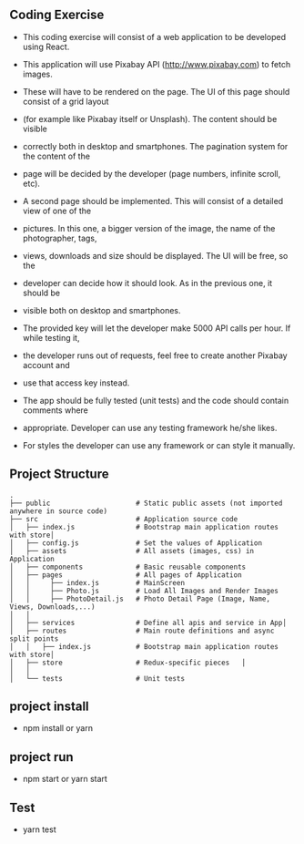 ## Coding Exercise
 - This coding exercise will consist of a web application to be developed using React. 
 - This application will use Pixabay API (http://www.pixabay.com) to fetch images. 
 - These will have to be rendered on the page. The UI of this page should consist of a grid layout 
 - (for example like Pixabay itself or Unsplash). The content should be visible 
 - correctly both in desktop and smartphones. The pagination system for the content of the 
 - page will be decided by the developer (page numbers, infinite scroll, etc). 
 - A second page should be implemented. This will consist of a detailed view of one of the 
 - pictures. In this one, a bigger version of the image, the name of the photographer, tags, 
 - views, downloads and size should be displayed. The UI will be free, so the 
 - developer can decide how it should look. As in the previous one, it should be 
 - visible both on desktop and smartphones. 

 - The provided key will let the developer make 5000 API calls per hour. If while testing it, 
 - the developer runs out of requests, feel free to create another Pixabay account and 
 - use that access key instead. 
 - The app should be fully tested (unit tests) and the code should contain comments where 
 - appropriate. Developer can use any testing framework he/she likes.
 - For styles the developer can use any framework or can style it manually.
## Project Structure

```
.
├── public                     # Static public assets (not imported anywhere in source code)
├── src                        # Application source code
│   ├── index.js               # Bootstrap main application routes with store│   
│   ├── config.js              # Set the values of Application
│   ├── assets                 # All assets (images, css) in Application
│   ├── components             # Basic reusable components
│   ├── pages                  # All pages of Application
│   │     ├── index.js         # MainScreen
│   │     ├── Photo.js         # Load All Images and Render Images
│   │     ├── PhotoDetail.js   # Photo Detail Page (Image, Name, Views, Downloads,...)
│   │
│   ├── services               # Define all apis and service in App│     
│   ├── routes                 # Main route definitions and async split points
│   │   ├── index.js           # Bootstrap main application routes with store│     
│   ├── store                  # Redux-specific pieces   │   
│   │   
│   └── tests                  # Unit tests    

```
## project install
- npm install or yarn


## project run

- npm start or yarn start


## Test

- yarn test

